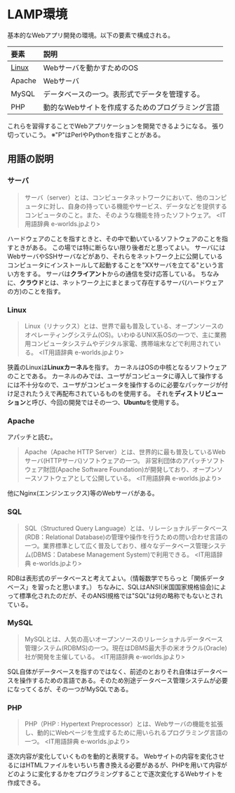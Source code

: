 # LAMP環境
基本的なWebアプリ開発の環境。以下の要素で構成される。

要素|説明
:--|:--
[Linux](./01-Linux.md)|Webサーバを動かすためのOS
Apache|Webサーバ
MySQL|データベースの一つ。表形式でデータを管理する。
PHP|動的なWebサイトを作成するためのプログラミング言語

これらを習得することでWebアプリケーションを開発できるようになる。
張り切っていこう。
※"P"はPerlやPythonを指すことがある。

## 用語の説明
### サーバ
> サーバ（server）とは、コンピュータネットワークにおいて、他のコンピュータに対し、自身の持っている機能やサービス、データなどを提供するコンピュータのこと。また、そのような機能を持ったソフトウェア。
> <IT用語辞典 e-worlds.jpより>

ハードウェアのことを指すときと、その中で動いているソフトウェアのことを指すときがある。
この場では特に断らない限り後者だと思ってよい。
サーバにはWebサーバやSSHサーバなどがあり、それらをネットワーク上に公開しているコンピュータにインストールして起動することを"XXサーバを立てる"という言い方をする。
サーバは**クライアント**からの通信を受け応答している。
ちなみに、**クラウド**とは、ネットワーク上にまとまって存在するサーバ(ハードウェアの方)のことを指す。

### Linux
>  Linux（リナックス）とは、世界で最も普及している、オープンソースのオペレーティングシステム(OS)。いわゆるUNIX系OSの一つで、主に業務用コンピュータシステムやデジタル家電、携帯端末などで利用されている。
> <IT用語辞典 e-worlds.jpより>


狭義のLinuxは**Linuxカーネル**を指す。
カーネルはOSの中核となるソフトウェアのことである。
カーネルのみでは、ユーザがコンピュータに導入して操作するには不十分なので、ユーザがコンピュータを操作するのに必要なパッケージが付け足されたうえで再配布されているものを使用する。
それを**ディストリビューション**と呼び、今回の開発ではその一つ、**Ubuntu**を使用する。

### Apache
アパッチと読む。
> Apache（Apache HTTP Server）とは、世界的に最も普及しているWebサーバ(HTTPサーバ)ソフトウェアの一つ。 非営利団体のアパッチソフトウェア財団(Apache Software Foundation)が開発しており、オープンソースソフトウェアとして公開している。
> <IT用語辞典 e-worlds.jpより>

他にNginx(エンジンエックス)等のWebサーバがある。

### SQL
> SQL（Structured Query Language）とは、リレーショナルデータベース(RDB：Relational Database)の管理や操作を行うための問い合わせ言語の一つ。業界標準として広く普及しており、様々なデータベース管理システム(DBMS：Databese Management System)で利用できる。
> <IT用語辞典 e-worlds.jpより>

RDBは表形式のデータベースと考えてよい。（情報数学でちらっと「関係データベース」を習ったと思います。）
ちなみに、SQLはANSI(米国国家規格協会)によって標準化されたのだが、そのANSI規格では"SQL"は何の略称でもないとされている。

### MySQL
>  MySQLとは、人気の高いオープンソースのリレーショナルデータベース管理システム(RDBMS)の一つ。現在はDBMS最大手の米オラクル(Oracle)社が開発を主催している。
> <IT用語辞典 e-worlds.jpより>

SQL自体がデータベースを指すのではなく、前述のとおりそれ自体はデータベースを操作するための言語である。そのため別途データベース管理システムが必要になってくるが、その一つがMySQLである。

### PHP
>PHP（PHP : Hypertext Preprocessor）とは、Webサーバの機能を拡張し、動的にWebページを生成するために用いられるプログラミング言語の一つ。
> <IT用語辞典 e-worlds.jpより>

逐次内容が変化していくものを動的と表現する。
Webサイトの内容を変化させるにはHTMLファイルをいちいち書き換える必要があるが、PHPを用いて内容がどのように変化するかをプログラミングすることで逐次変化するWebサイトを作成できる。
